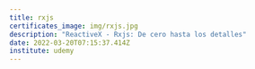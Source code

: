 ```yaml
---
title: rxjs
certificates_image: img/rxjs.jpg
description: "ReactiveX - Rxjs: De cero hasta los detalles"
date: 2022-03-20T07:15:37.414Z
institute: udemy
---
```

